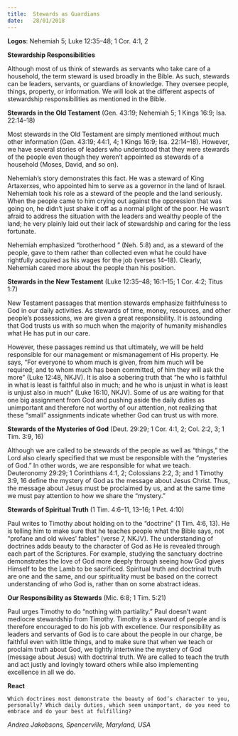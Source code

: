 ```yaml
---
title:  Stewards as Guardians
date:   28/01/2018
---
```


**Logos**: Nehemiah 5; Luke 12:35–48; 1 Cor. 4:1, 2

**Stewardship Responsibilities**

Although most of us think of stewards as servants who take care of a household, the term steward is used broadly in the Bible. As such, stewards can be leaders, servants, or guardians of knowledge. They oversee people, things, property, or information. We will look at the different aspects of stewardship responsibilities as mentioned in the Bible.

**Stewards in the Old Testament** (Gen. 43:19; Nehemiah 5; 1 Kings 16:9; Isa. 22:14–18)

Most stewards in the Old Testament are simply mentioned without much other information (Gen. 43:19; 44:1, 4; 1 Kings 16:9; Isa. 22:14–18). However, we have several stories of leaders who understood that they were stewards of the people even though they weren’t appointed as stewards of a household (Moses, David, and so on).

Nehemiah’s story demonstrates this fact. He was a steward of King Artaxerxes, who appointed him to serve as a governor in the land of Israel. Nehemiah took his role as a steward of the people and the land seriously. When the people came to him crying out against the oppression that was going on, he didn’t just shake it off as a normal plight of the poor. He wasn’t afraid to address the situation with the leaders and wealthy people of the land; he very plainly laid out their lack of stewardship and caring for the less fortunate.

Nehemiah emphasized “brotherhood ” (Neh. 5:8) and, as a steward of the people, gave to them rather than collected even what he could have rightfully acquired as his wages for the job (verses 14–18). Clearly, Nehemiah cared more about the people than his position.

**Stewards in the New Testament** (Luke 12:35–48; 16:1–15; 1 Cor. 4:2; Titus 1:7)

New Testament passages that mention stewards emphasize faithfulness to God in our daily activities. As stewards of time, money, resources, and other people’s possessions, we are given a great responsibility. It is astounding that God trusts us with so much when the majority of humanity mishandles what He has put in our care.

However, these passages remind us that ultimately, we will be held responsible for our management or mismanagement of His property. He says, “For everyone to whom much is given, from him much will be required; and to whom much has been committed, of him they will ask the more” (Luke 12:48, NKJV). It is also a sobering truth that “he who is faithful in what is least is faithful also in much; and he who is unjust in what is least is unjust also in much” (Luke 16:10, NKJV). Some of us are waiting for that one big assignment from God and pushing aside the daily duties as unimportant and therefore not worthy of our attention, not realizing that these “small” assignments indicate whether God can trust us with more.

**Stewards of the Mysteries of God** (Deut. 29:29; 1 Cor. 4:1, 2; Col. 2:2, 3; 1 Tim. 3:9, 16)

Although we are called to be stewards of the people as well as “things,” the Lord also clearly specified that we must be responsible with the “mysteries of God.” In other words, we are responsible for what we teach. Deuteronomy 29:29; 1 Corinthians 4:1, 2; Colossians 2:2, 3; and 1 Timothy 3:9, 16 define the mystery of God as the message about Jesus Christ. Thus, the message about Jesus must be proclaimed by us, and at the same time we must pay attention to how we share the “mystery.”

**Stewards of Spiritual Truth** (1 Tim. 4:6–11, 13–16; 1 Pet. 4:10)

Paul writes to Timothy about holding on to the “doctrine” (1 Tim. 4:6, 13). He is telling him to make sure that he teaches people what the Bible says, not “profane and old wives’ fables” (verse 7, NKJV). The understanding of doctrines adds beauty to the character of God as He is revealed through each part of the Scriptures. For example, studying the sanctuary doctrine demonstrates the love of God more deeply through seeing how God gives Himself to be the Lamb to be sacrificed. Spiritual truth and doctrinal truth are one and the same, and our spirituality must be based on the correct understanding of who God is, rather than on some abstract ideas.

**Our Responsibility as Stewards** (Mic. 6:8; 1 Tim. 5:21)

Paul urges Timothy to do “nothing with partiality.” Paul doesn’t want mediocre stewardship from Timothy. Timothy is a steward of people and is therefore encouraged to do his job with excellence. Our responsibility as leaders and servants of God is to care about the people in our charge, be faithful even with little things, and to make sure that when we teach or proclaim truth about God, we tightly intertwine the mystery of God (message about Jesus) with doctrinal truth. We are called to teach the truth and act justly and lovingly toward others while also implementing excellence in all we do.

**React**

`Which doctrines most demonstrate the beauty of God’s character to you, personally? Which daily duties, which seem unimportant, do you need to embrace and do your best at fulfilling?`

_Andrea Jakobsons, Spencerville, Maryland, USA_
